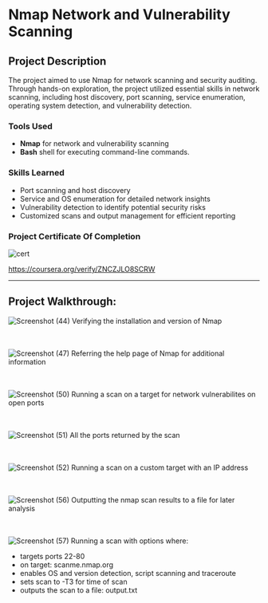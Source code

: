 # Nmap Network and Vulnerability Scanning

## Project Description
The project aimed to use Nmap for network scanning and security auditing. Through hands-on exploration, the project utilized essential skills in network scanning, including host discovery, port scanning, service enumeration, operating system detection, and vulnerability detection.

### Tools Used

- **Nmap** for network and vulnerability scanning
- **Bash** shell for executing command-line commands.

### Skills Learned

- Port scanning and host discovery
- Service and OS enumeration for detailed network insights
- Vulnerability detection to identify potential security risks
- Customized scans and output management for efficient reporting
  
### Project Certificate Of Completion
![cert](https://github.com/user-attachments/assets/328df5d4-0ba6-4a26-8a90-89f1ca2f66a5)


https://coursera.org/verify/ZNCZJLO8SCRW

---
## Project Walkthrough:

<p align="center">
  
![Screenshot (44)](https://github.com/user-attachments/assets/26ddca0d-c2de-4446-abd3-36a0397df85b)
Verifying the installation and version of Nmap
<br>
<br>
<br>

![Screenshot (47)](https://github.com/user-attachments/assets/510e75fc-ec99-4483-8624-a6df9d364b21)
Referring the help page of Nmap for additional information
<br>
<br>
<br>

![Screenshot (50)](https://github.com/user-attachments/assets/fca7dc63-720e-417f-9ab5-38ec82b41897)
Running a scan on a target for network vulnerabilites on open ports
<br>
<br>
<br>

![Screenshot (51)](https://github.com/user-attachments/assets/87dee87b-7653-4c7b-8195-3d96f37eb752)
All the ports returned by the scan
<br>
<br>
<br>

![Screenshot (52)](https://github.com/user-attachments/assets/34e9e7e3-45db-449b-ad63-f9d0ec88e75a)
Running a scan on a custom target with an IP address
<br>
<br>
<br>

![Screenshot (56)](https://github.com/user-attachments/assets/e4dac38e-7e14-496f-bcf9-e91fe5ffa6a7)
Outputting the nmap scan results to a file for later analysis
<br>
<br>
<br>

![Screenshot (57)](https://github.com/user-attachments/assets/7a8f05c6-18a9-496a-afdf-34da0d2de9e7)
Running a scan with options where:
- targets ports 22-80
- on target: scanme.nmap.org
- enables OS and version detection, script scanning and traceroute
- sets scan to -T3 for time of scan
- outputs the scan to a file: output.txt
<br>
<br>
<br>
</p>
